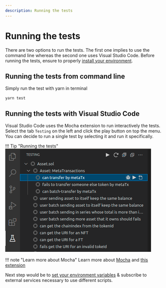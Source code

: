 ```yaml
---
description: Running the tests
---
```


# Running the tests

There are two options to run the tests. The first one implies to use the command line whereas the second one uses Visual Studio Code.
Before running the tests, ensure to properly [install your environment](index.md).

## Running the tests from command line

Simply run the test with yarn in terminal
```shell
yarn test
```

## Running the tests with Visual Studio Code

Visual Studio Code uses the Mocha extension to run interactively the tests.
Select the tab `Testing` on the left and click the play button on top the menu.
You can decide to run a single test by selecting it and run it specifically.

!!! Tip "Running the tests"
    ![Screenshot](../img/vscode-running-tests.png)

!!! note "Learn more about Mocha"
    Learn more about [Mocha](https://mochajs.org) and [this extension](https://marketplace.visualstudio.com/items?itemName=hbenl.vscode-mocha-test-adapter)

Next step would be to [set your environment variables](setting-environment-variables.md) & subscribe to external services necessary to use different scripts.
